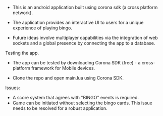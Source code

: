 
- This is an android application built using corona sdk (a cross platform network). 

- The application provides an interactive UI to users for a unique experience of playing bingo.  

- Future ideas involve multiplayer capabilities via the integration of web sockets and a global presence
by connecting the app to a database. 

Testing the app.

- The app can be tested by downloading Corona SDK (free) - a cross-platform framework for Mobile devices.

- Clone the repo and open main.lua using Corona SDK. 

Issues:

- A score system that agrees with "BINGO" events is required. 
- Game can be initiated without selecting the bingo cards. This issue needs to be resolved for a robust application.


